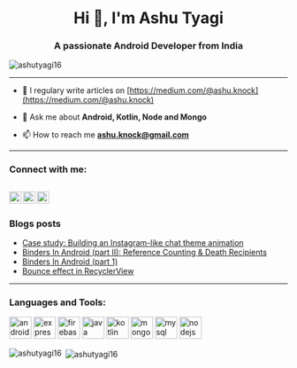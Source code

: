 <h1 align="center">Hi 👋, I'm Ashu Tyagi</h1>
<h3 align="center">A passionate Android Developer from India</h3>

<p align="left"> <img src="https://komarev.com/ghpvc/?username=ashutyagi16" alt="ashutyagi16" /> </p>

---

- 📝 I regulary write articles on [https://medium.com/@ashu.knock](https://medium.com/@ashu.knock)

- 💬 Ask me about **Android, Kotlin, Node and Mongo**

- 📫 How to reach me **ashu.knock@gmail.com**
---
### Connect with me:

[<img align="left" alt="AshuTyagi16 | LinkedIn" width="22px" src="https://cdn.jsdelivr.net/npm/simple-icons@v3/icons/linkedin.svg" />][linkedin]
[<img align="left" alt="AshuTyagi16 | StackOverflow" width="22px" src="https://cdn.jsdelivr.net/npm/simple-icons@v3/icons/stackoverflow.svg" />][stackoverflow]
[<img align="left" alt="AshuTyagi16 | Medium" width="22px" src="https://cdn.jsdelivr.net/npm/simple-icons@v3/icons/medium.svg" />][medium]
</br>
---
### Blogs posts
<!-- BLOG-POST-LIST:START -->
- [Case study: Building an Instagram-like chat theme animation](https://bootcamp.uxdesign.cc/instagram-like-chat-theme-animation-32cc56b483ed?source=rss-51a41ea8aaad------2)
- [Binders In Android &lpar;part II&rpar;: Reference Counting &amp; Death Recipients](https://medium.com/@ashu.knock/binders-in-android-part-ii-reference-counting-death-recipients-19d55c8356c3?source=rss-51a41ea8aaad------2)
- [Binders In Android &lpar;part 1&rpar;](https://medium.com/@ashu.knock/binders-in-android-part-1-e875daeb762f?source=rss-51a41ea8aaad------2)
- [Bounce effect in RecyclerView](https://medium.com/mindorks/bounce-effect-in-recyclerview-6463a7f81e5?source=rss-51a41ea8aaad------2)
<!-- BLOG-POST-LIST:END -->
---
### Languages and Tools:
<p align="left"><img src="https://devicons.github.io/devicon/devicon.git/icons/android/android-original-wordmark.svg" alt="android" width="40" height="40"/> <img src="https://devicons.github.io/devicon/devicon.git/icons/express/express-original-wordmark.svg" alt="express" width="40" height="40"/> <img src="https://www.vectorlogo.zone/logos/firebase/firebase-icon.svg" alt="firebase" width="40" height="40"/> <img src="https://devicons.github.io/devicon/devicon.git/icons/java/java-original-wordmark.svg" alt="java" width="40" height="40"/> <img src="https://www.vectorlogo.zone/logos/kotlinlang/kotlinlang-icon.svg" alt="kotlin" width="40" height="40"/> <img src="https://devicons.github.io/devicon/devicon.git/icons/mongodb/mongodb-original-wordmark.svg" alt="mongodb" width="40" height="40"/> <img src="https://devicons.github.io/devicon/devicon.git/icons/mysql/mysql-original-wordmark.svg" alt="mysql" width="40" height="40"/> <img src="https://devicons.github.io/devicon/devicon.git/icons/nodejs/nodejs-original-wordmark.svg" alt="nodejs" width="40" height="40"/></p>

<p><img align="left" src="https://github-readme-stats.vercel.app/api/top-langs/?username=ashutyagi16&layout=compact" alt="ashutyagi16" /></p>

<p>&nbsp;<img align="center" src="https://github-readme-stats.vercel.app/api?username=ashutyagi16&show_icons=true" alt="ashutyagi16" /></p>

[linkedin]: https://linkedin.com/in/ashutyagi16
[stackoverflow]: https://stackoverflow.com/users/6570945
[medium]: https://medium.com/@ashu.knock
